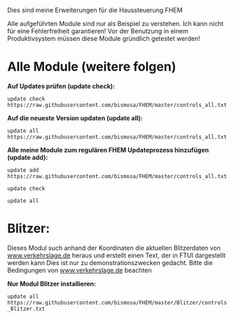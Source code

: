 Dies sind meine Erweiterungen für die Haussteuerung FHEM

Alle aufgeführten Module sind nur als Beispiel zu verstehen. Ich kann nicht für eine Fehlerfreiheit garantieren!
Vor der Benutzung in einem Produktivsystem müssen diese Module gründlich getestet werden! 

# Alle Module (weitere folgen)
<b>Auf Updates prüfen (update check):</b>

`update check https://raw.githubusercontent.com/bismosa/FHEM/master/controls_all.txt`

<b>Auf die neueste Version updaten (update all):</b>

`update all https://raw.githubusercontent.com/bismosa/FHEM/master/controls_all.txt`

<b>Alle meine Module zum regulären FHEM Updateprozess hinzufügen (update add):</b>

`update add https://raw.githubusercontent.com/bismosa/FHEM/master/controls_all.txt`

`update check`

`update all`

# Blitzer:
Dieses Modul such anhand der Koordinaten die aktuellen Blitzerdaten von www.verkehrslage.de heraus und erstellt einen Text, der in FTUI dargestellt werden kann
Dies ist nur zu demonstrationszwecken gedacht. Bitte die Bedingungen von www.verkehrslage.de beachten

<b>Nur Modul Blitzer installieren:</b>

`update all https://raw.githubusercontent.com/bismosa/FHEM/master/Blitzer/controls_Blitzer.txt`
